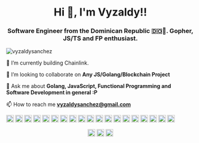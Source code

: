 <h1 align="center">Hi 👋, I'm Vyzaldy!!</h1>
<h3 align="center">Software Engineer from the Dominican Republic 🇩🇴🌴. Gopher, JS/TS and FP enthusiast.</h3>
<p align="left"> <img src="https://komarev.com/ghpvc/?username=vyzaldysanchez" alt="vyzaldysanchez" /> </p>

🔭 I’m currently building Chainlink.

👯 I’m looking to collaborate on **Any JS/Golang/Blockchain Project**

💬 Ask me about **Golang, JavaScript, Functional Programming and Software Development in general :P**

📫 How to reach me **vyzaldysanchez@gmail.com**


<p align="left"><img src="https://icongr.am/devicon/vuejs-original-wordmark.svg" alt="vuejs" width="20" height="20"/> <img src="https://icongr.am/devicon/react-original-wordmark.svg" alt="react" width="20" height="20"/> <img src="https://icongr.am/devicon/bootstrap-plain.svg" alt="bootstrap" width="20" height="20"/> <img src="https://icongr.am/devicon/css3-original-wordmark.svg" alt="css3" width="20" height="20"/> <img src="https://icongr.am/devicon/docker-original-wordmark.svg" alt="docker" width="20" height="20"/> <img src="https://icongr.am/devicon/go-original.svg" alt="go" width="20" height="20"/> <img src="https://icongr.am/devicon/gulp-plain.svg" alt="gulp" width="20" height="20"/> <img src="https://icongr.am/devicon/html5-original-wordmark.svg" alt="html5" width="20" height="20"/> <img src="https://icongr.am/devicon/javascript-original.svg" alt="javascript" width="20" height="20"/> <img src="https://icongr.am/devicon/typescript-original.svg" alt="typescript" width="20" height="20"/> <img src="https://icongr.am/devicon/mongodb-original-wordmark.svg" alt="mongodb" width="20" height="20"/> <img src="https://icongr.am/devicon/mysql-original-wordmark.svg" alt="mysql" width="20" height="20"/> <img src="https://icongr.am/devicon/postgresql-original-wordmark.svg" alt="postgresql" width="20" height="20"/> <img src="https://icongr.am/devicon/redis-original-wordmark.svg" alt="redis" width="20" height="20"/> <img src="https://icongr.am/devicon/sass-original.svg" alt="sass" width="20" height="20"/> <img src="https://icongr.am/devicon/nodejs-original-wordmark.svg" alt="nodejs" width="20" height="20"/> <img src="https://icongr.am/devicon/nginx-original.svg" alt="nginx" width="20" height="20"/> <img src="https://icongr.am/devicon/linux-original.svg" alt="linux" width="20" height="20"/> <img src="https://icongr.am/devicon/express-original-wordmark.svg" alt="express" width="20" height="20"/></p>

<p align="center">
<a href="https://dev.to/vyzaldysanchez" target="blank"><img align="center" src="https://cdn.jsdelivr.net/npm/simple-icons@3.0.1/icons/dev-dot-to.svg" alt="vyzaldysanchez" height="20" width="20" /></a>
<a href="https://twitter.com/vyzaldy_andres" target="blank"><img align="center" src="https://cdn.jsdelivr.net/npm/simple-icons@3.0.1/icons/twitter.svg" alt="vyzaldy_andres" height="20" width="20" /></a>
<a href="https://linkedin.com/in/vyzaldysanchez" target="blank"><img align="center" src="https://cdn.jsdelivr.net/npm/simple-icons@3.0.1/icons/linkedin.svg" alt="vyzaldysanchez" height="20" width="20" /></a>
</p>
